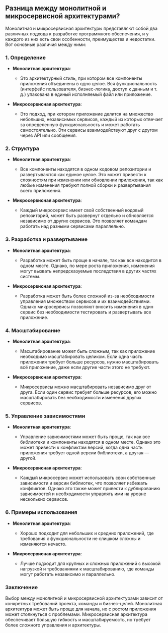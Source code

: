 ## Разница между монолитной и микросервисной архитектурами?

Монолитная и микросервисная архитектуры представляют собой два различных подхода к разработке программного обеспечения, и у каждого из них есть свои особенности, преимущества и недостатки. Вот основные различия между ними:

### 1. Определение

- **Монолитная архитектура**:
  - Это архитектурный стиль, при котором все компоненты приложения объединены в одно целое. Вся функциональность (интерфейс пользователя, бизнес-логика, доступ к данным и т. д.) упакована в единый исполняемый файл или приложение.

- **Микросервисная архитектура**:
  - Это подход, при котором приложение делится на множество небольших, независимых сервисов, каждый из которых отвечает за определенную функциональность и может работать самостоятельно. Эти сервисы взаимодействуют друг с другом через API или сообщения.

### 2. Структура

- **Монолитная архитектура**:
  - Все компоненты находятся в одном кодовом репозитории и развертываются как единое целое. Это может привести к сложностям при изменении или обновлении приложения, так как любые изменения требуют полной сборки и развертывания всего приложения.

- **Микросервисная архитектура**:
  - Каждый микросервис имеет свой собственный кодовый репозиторий, может быть развернут отдельно и обновляется независимо от других сервисов. Это позволяет командам работать над разными сервисами параллельно.

### 3. Разработка и развертывание

- **Монолитная архитектура**:
  - Разработка может быть проще в начале, так как все находится в одном месте. Однако, по мере роста приложения, изменения могут вызвать непредсказуемые последствия в других частях системы.

- **Микросервисная архитектура**:
  - Разработка может быть более сложной из-за необходимости управления множеством сервисов и их взаимодействиями. Однако микросервисы позволяют вносить изменения в один сервис без необходимости тестировать и развертывать все приложение.

### 4. Масштабирование

- **Монолитная архитектура**:
  - Масштабирование может быть сложным, так как приложение необходимо масштабировать целиком. Если одна часть приложения требует больше ресурсов, нужно масштабировать всё приложение, даже если другие части этого не требуют.

- **Микросервисная архитектура**:
  - Микросервисы можно масштабировать независимо друг от друга. Если один сервис требует больше ресурсов, его можно масштабировать без необходимости изменения других сервисов.

### 5. Управление зависимостями

- **Монолитная архитектура**:
  - Управление зависимостями может быть проще, так как все библиотеки и компоненты находятся в одном месте. Однако это может привести к конфликтам версий, когда одна часть приложения требует одной версии библиотеки, а другая — другой.

- **Микросервисная архитектура**:
  - Каждый микросервис может использовать свои собственные зависимости и версии библиотек, что позволяет избежать конфликтов. Однако это также может привести к дублированию зависимостей и необходимости управлять ими на уровне нескольких сервисов.

### 6. Примеры использования

- **Монолитная архитектура**:
  - Хорошо подходит для небольших и средних приложений, где требования к функциональности не слишком сложны и изменяются нечасто.

- **Микросервисная архитектура**:
  - Лучше подходит для крупных и сложных приложений с высокой нагрузкой и требованиями к масштабированию, где команды могут работать независимо и параллельно.

### Заключение

Выбор между монолитной и микросервисной архитектурами зависит от конкретных требований проекта, команды и бизнес-целей. Монолитная архитектура может быть проще для начала, но с ростом приложения может столкнуться с проблемами. Микросервисная архитектура обеспечивает большую гибкость и масштабируемость, но требует более сложного управления и архитектуры.